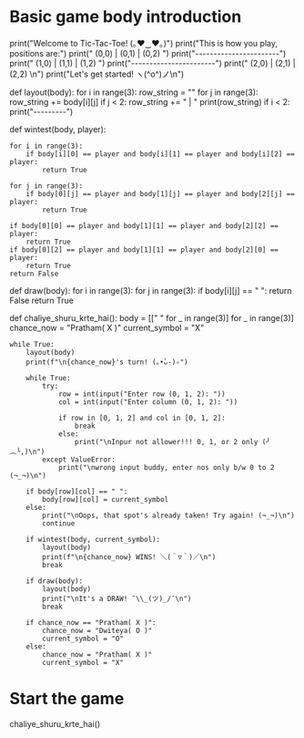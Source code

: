 # Basic game body introduction
print("Welcome to Tic-Tac-Toe! (｡♥‿♥｡)")
print("This is how you play, positions are:")
print(" (0,0) | (0,1) | (0,2) ")
print("-----------------------")
print(" (1,0) | (1,1) | (1,2) ")
print("-----------------------")
print(" (2,0) | (2,1) | (2,2) \n")
print("Let's get started! ヽ(^o^)ノ\n")


def layout(body):
    for i in range(3):
        row_string = ""
        for j in range(3):
            row_string += body[i][j]
            if j < 2:
                row_string += " | "
        print(row_string)
        if i < 2:
            print("---------")


def wintest(body, player):
  
    for i in range(3):
        if body[i][0] == player and body[i][1] == player and body[i][2] == player:
            return True

    for j in range(3):
        if body[0][j] == player and body[1][j] == player and body[2][j] == player:
            return True

    if body[0][0] == player and body[1][1] == player and body[2][2] == player:
        return True
    if body[0][2] == player and body[1][1] == player and body[2][0] == player:
        return True
    return False

def draw(body):
    for i in range(3):
        for j in range(3):
            if body[i][j] == " ":
                return False
    return True

def chaliye_shuru_krte_hai():
    body = [[" " for _ in range(3)] for _ in range(3)] 
    chance_now = "Pratham( X )"
    current_symbol = "X"

    while True:
        layout(body)
        print(f"\n{chance_now}'s turn! (｡•̀ᴗ-)✧")
        
        while True:
            try:
                row = int(input("Enter row (0, 1, 2): "))
                col = int(input("Enter column (0, 1, 2): "))
           
                if row in [0, 1, 2] and col in [0, 1, 2]:
                    break 
                else:
                    print("\nInpur not allower!!! 0, 1, or 2 only (╯︵╰,)\n")
            except ValueError:
                print("\nwrong input buddy, enter nos only b/w 0 to 2 (¬_¬)\n")

        if body[row][col] == " ":
            body[row][col] = current_symbol
        else:
            print("\nOops, that spot's already taken! Try again! (¬_¬)\n")
            continue

        if wintest(body, current_symbol):
            layout(body)
            print(f"\n{chance_now} WINS! ＼(＾▽＾)／\n")
            break
        
        if draw(body):
            layout(body)
            print("\nIt's a DRAW! ¯\\_(ツ)_/¯\n")
            break

        if chance_now == "Pratham( X )":
            chance_now = "Dwiteya( O )"
            current_symbol = "O"
        else:
            chance_now = "Pratham( X )"
            current_symbol = "X"

# Start the game
chaliye_shuru_krte_hai()
